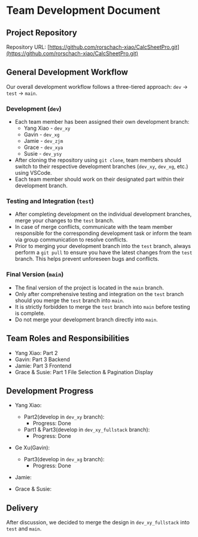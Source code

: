 # Team Development Document

## Project Repository
Repository URL: [https://github.com/rorschach-xiao/CalcSheetPro.git](https://github.com/rorschach-xiao/CalcSheetPro.git)

## General Development Workflow
Our overall development workflow follows a three-tiered approach: `dev` -> `test` -> `main`.

### Development (`dev`)
- Each team member has been assigned their own development branch:
  - Yang Xiao - `dev_xy`
  - Gavin - `dev_xg`
  - Jamie - `dev_zjm`
  - Grace - `dev_xya`
  - Susie - `dev_ysy`
- After cloning the repository using `git clone`, team members should switch to their respective development branches (`dev_xy`, `dev_xg`, etc.) using VSCode.
- Each team member should work on their designated part within their development branch.

### Testing and Integration (`test`)
- After completing development on the individual development branches, merge your changes to the `test` branch.
- In case of merge conflicts, communicate with the team member responsible for the corresponding development task or inform the team via group communication to resolve conflicts.
- Prior to merging your development branch into the `test` branch, always perform a `git pull` to ensure you have the latest changes from the `test` branch. This helps prevent unforeseen bugs and conflicts.
  
### Final Version (`main`)
- The final version of the project is located in the `main` branch.
- Only after comprehensive testing and integration on the `test` branch should you merge the `test` branch into `main`.
- It is strictly forbidden to merge the `test` branch into `main` before testing is complete.
- Do not merge your development branch directly into `main`.

## Team Roles and Responsibilities
- Yang Xiao: Part 2
- Gavin: Part 3 Backend
- Jamie: Part 3 Frontend
- Grace & Susie: Part 1 File Selection & Pagination Display

## Development Progress
- Yang Xiao:
    - Part2(develop in `dev_xy` branch): 
        - Progress: Done
    - Part1 & Part3(develop in `dev_xy_fullstack` branch):
        - Progress: Done

- Ge Xu(Gavin):
    - Part3(develop in `dev_xg` branch): 
         - Progress: Done

- Jamie:

- Grace & Susie:

## Delivery

After discussion, we decided to merge the design in `dev_xy_fullstack` into `test` and `main`.
